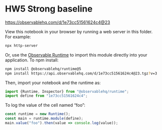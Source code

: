 # HW5 Strong baseline

https://observablehq.com/d/1e73cc51561624c4@23

View this notebook in your browser by running a web server in this folder. For
example:

~~~sh
npx http-server
~~~

Or, use the [Observable Runtime](https://github.com/observablehq/runtime) to
import this module directly into your application. To npm install:

~~~sh
npm install @observablehq/runtime@5
npm install https://api.observablehq.com/d/1e73cc51561624c4@23.tgz?v=3
~~~

Then, import your notebook and the runtime as:

~~~js
import {Runtime, Inspector} from "@observablehq/runtime";
import define from "1e73cc51561624c4";
~~~

To log the value of the cell named “foo”:

~~~js
const runtime = new Runtime();
const main = runtime.module(define);
main.value("foo").then(value => console.log(value));
~~~

